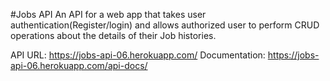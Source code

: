 #Jobs API
An API for a web app that takes user authentication(Register/login) and allows authorized user to perform CRUD operations about the details of their Job histories.

API URL: https://jobs-api-06.herokuapp.com/
Documentation: https://jobs-api-06.herokuapp.com/api-docs/
